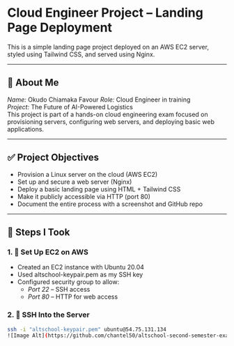 # Cloud Engineer Project – Landing Page Deployment

This is a simple landing page project deployed on an AWS EC2 server, styled using Tailwind CSS, and served using Nginx.

---

## 👤 About Me

*Name:* Okudo Chiamaka Favour
*Role:* Cloud Engineer in training  
*Project:* The Future of AI-Powered Logistics  
This project is part of a hands-on cloud engineering exam focused on provisioning servers, configuring web servers, and deploying basic web applications.

---

## ✅ Project Objectives

- Provision a Linux server on the cloud (AWS EC2)
- Set up and secure a web server (Nginx)
- Deploy a basic landing page using HTML + Tailwind CSS
- Make it publicly accessible via HTTP (port 80)
- Document the entire process with a screenshot and GitHub repo

---

## 🧩 Steps I Took

### 1. 🔑 Set Up EC2 on AWS
- Created an EC2 instance with Ubuntu 20.04
- Used altschool-keypair.pem as my SSH key
- Configured security group to allow:
  - *Port 22* – SSH access
  - *Port 80* – HTTP for web access

### 2. 🔌 SSH Into the Server
```bash
ssh -i "altschool-keypair.pem" ubuntu@54.75.131.134
![Image Alt](https://github.com/chantel50/altschool-second-semester-exam/blob/b922dfcb7c54ab9cceebb01c84a132e8975b0096/Screenshot%202025-06-17%20081335.png)
